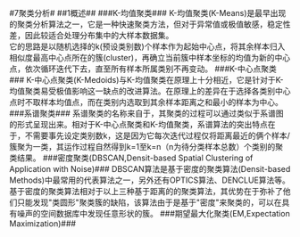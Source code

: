 #7聚类分析#
##1概述##
###K-均值聚类###
K-均值聚类(K-Means)是最早出现的聚类分析算法之一，它是一种快速聚类方法，但对于异常值或极值敏感，稳定性差，因此较适合处理分布集中的大样本数据集。   
它的思路是以随机选择的k(预设类别数)个样本作为起始中心点，将其余样本归入相似度最高中心点所在的簇(cluster)，再确立当前簇中样本坐标的均值为新的中心点，依次循环迭代下去，直至所有样本所属类别不再变动。
###K-中心点聚类###
K-中心点聚类(K-Medoids)与K-均值聚类在原理上十分相近，它是针对于K-均值聚类易受极值影响这一缺点的改进算法。在原理上的差异在于选择各类别中心点时不取样本均值点，而在类别内选取到其余样本距离之和最小的样本为中心。
###系谱聚类###
系谱聚类的名称来自于，其聚类的过程可以通过类似于系谱图的形式呈现出来。相对于K-中心点聚类和K-均值聚类，系谱算法的突出特点在于，不需要事先设定类别数k，这是因为它每次迭代过程仅将距离最近的俩个样本/簇聚为一类，其运作过程自然得到k=1至k=n（n为待分类样本总数）个类别的聚类结果。
###密度聚类(DBSCAN,Densit-based Spatial Clustering of Application with Noise)###
DBSCAN算法是基于密度的聚类算法(Densit-based Methods)中最常用的代表算法之一，另外还有OPTICS算法、DENCLUE算法等。   
基于密度的聚类算法相对于以上三种基于距离的的聚类算法，其优势在于弥补了他们只能发现"类圆形"聚类簇的缺陷，该算法由于是基于"密度"来聚类的，可以在具有噪声的空间数据库中发现任意形状的簇。
###期望最大化聚类(EM,Expectation Maximization)###
